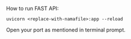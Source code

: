 How to run FAST API:

``uvicorn <replace-with-namafile>:app --reload``

Open your port as mentioned in terminal prompt.